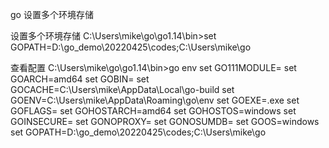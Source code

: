 go 设置多个环境存储

设置多个环境存储
C:\Users\mike\go\go1.14\bin>set GOPATH=D:\go_demo\20220425\codes;C:\Users\mike\go

查看配置
C:\Users\mike\go\go1.14\bin>go env
set GO111MODULE=
set GOARCH=amd64
set GOBIN=
set GOCACHE=C:\Users\mike\AppData\Local\go-build
set GOENV=C:\Users\mike\AppData\Roaming\go\env
set GOEXE=.exe
set GOFLAGS=
set GOHOSTARCH=amd64
set GOHOSTOS=windows
set GOINSECURE=
set GONOPROXY=
set GONOSUMDB=
set GOOS=windows
set GOPATH=D:\go_demo\20220425\codes;C:\Users\mike\go
